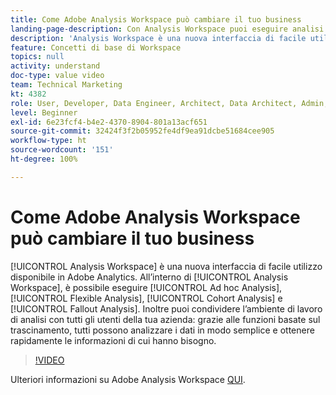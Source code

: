 ```yaml
---
title: Come Adobe Analysis Workspace può cambiare il tuo business
landing-page-description: Con Analysis Workspace puoi eseguire analisi ad hoc, analisi flessibili, analisi per coorte e analisi di fallout.
description: 'Analysis Workspace è una nuova interfaccia di facile utilizzo disponibile in Adobe Analytics. In Analysis Workspace puoi eseguire analisi ad hoc, analisi flessibili, analisi per coorte e analisi di abbandono. Inoltre puoi condividere l’ambiente di lavoro di analisi con tutti gli utenti della tua azienda: grazie alle funzioni basate sul trascinamento, tutti possono analizzare i dati in modo semplice e ottenere rapidamente le informazioni di cui hanno bisogno.'
feature: Concetti di base di Workspace
topics: null
activity: understand
doc-type: value video
team: Technical Marketing
kt: 4382
role: User, Developer, Data Engineer, Architect, Data Architect, Admin, Leader
level: Beginner
exl-id: 6e23fcf4-b4e2-4370-8904-801a13acf651
source-git-commit: 32424f3f2b05952fe4df9ea91dcbe51684cee905
workflow-type: ht
source-wordcount: '151'
ht-degree: 100%

---
```


# Come Adobe Analysis Workspace può cambiare il tuo business

[!UICONTROL Analysis Workspace] è una nuova interfaccia di facile utilizzo disponibile in Adobe Analytics. All’interno di [!UICONTROL Analysis Workspace], è possibile eseguire [!UICONTROL Ad hoc Analysis], [!UICONTROL Flexible Analysis], [!UICONTROL Cohort Analysis] e [!UICONTROL Fallout Analysis]. Inoltre puoi condividere l’ambiente di lavoro di analisi con tutti gli utenti della tua azienda: grazie alle funzioni basate sul trascinamento, tutti possono analizzare i dati in modo semplice e ottenere rapidamente le informazioni di cui hanno bisogno.

>[!VIDEO](https://video.tv.adobe.com/v/31501/?quality=12)

Ulteriori informazioni su Adobe Analysis Workspace [QUI](https://www.adobe.com/it/analytics/ad-hoc-analysis.html?sdid=T32PLYTV&amp;mv=search).
